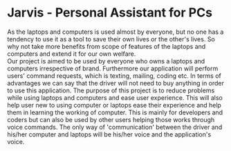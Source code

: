 # Jarvis - Personal Assistant for PCs

As the laptops and computers is used almost by everyone, but no one has a tendency to use it as a tool to save their own lives or the other's lives. So why not take more benefits from scope of features of the laptops and computers and extend it for our own welfare.<br> Our project is aimed to be used by everyone who owns a laptops and computers irrespective of brand.
Furthermore our application will perform users' command requests, which is texting, mailing, coding etc. In terms of advantages we can say that the driver will not need to buy anything in order to use this application. The purpose of this project is to reduce problems while using laptops and computers and ease user experience. This will also help user new to using computer or laptops ease their experience and help them in learning the working of computer. This is mainly for developers and coders but can also be used by other users helping those works through voice commands. The only way of 'communication' between the driver and his/her computer and laptops will be his/her voice and the application's voice.
